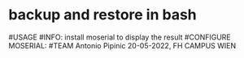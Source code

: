 # backup and restore in bash

#USAGE
#INFO: install moserial to display the result
#CONFIGURE MOSERIAL:
#TEAM
Antonio Pipinic
20-05-2022, FH CAMPUS WIEN
